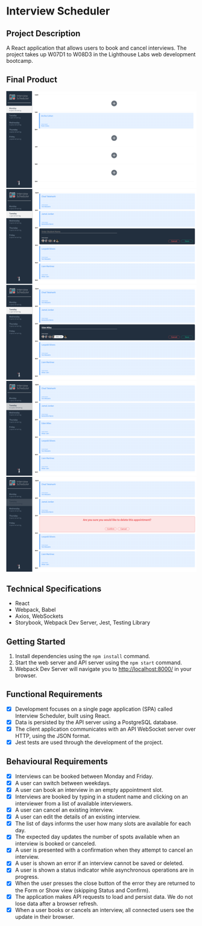 # Interview Scheduler

## Project Description
A React application that allows users to book and cancel interviews. The project takes up W07D1 to W08D3 in the Lighthouse Labs web development bootcamp.

## Final Product

!["show and empty mode"](https://github.com/GraceWXT/scheduler/blob/568543dd7f35d13aa2612cebced43ff82dabdc0d/docs/show-and-empty.png?raw=true)
!["create mode"](https://github.com/GraceWXT/scheduler/blob/568543dd7f35d13aa2612cebced43ff82dabdc0d/docs/create.png?raw=true)
!["edit mode"](https://github.com/GraceWXT/scheduler/blob/568543dd7f35d13aa2612cebced43ff82dabdc0d/docs/edit.png?raw=true)
!["spots remaining updated after save"](https://github.com/GraceWXT/scheduler/blob/568543dd7f35d13aa2612cebced43ff82dabdc0d/docs/spots-remaining.png?raw=true)
!["confirm before delete"](https://github.com/GraceWXT/scheduler/blob/568543dd7f35d13aa2612cebced43ff82dabdc0d/docs/confirm-delete.png?raw=true)

## Technical Specifications

- React
- Webpack, Babel
- Axios, WebSockets
- Storybook, Webpack Dev Server, Jest, Testing Library

## Getting Started

1. Install dependencies using the `npm install` command.
2. Start the web server and API server using the `npm start` command.
3. Webpack Dev Server will navigate you to <http://localhost:8000/> in your browser.

## Functional Requirements

- [x] Development focuses on a single page application (SPA) called Interview Scheduler, built using React.
- [x] Data is persisted by the API server using a PostgreSQL database.
- [x] The client application communicates with an API WebSocket server over HTTP, using the JSON format.
- [x] Jest tests are used through the development of the project.

## Behavioural Requirements

- [x] Interviews can be booked between Monday and Friday.
- [x] A user can switch between weekdays.
- [x] A user can book an interview in an empty appointment slot.
- [x] Interviews are booked by typing in a student name and clicking on an interviewer from a list of available interviewers.
- [x] A user can cancel an existing interview.
- [x] A user can edit the details of an existing interview.
- [x] The list of days informs the user how many slots are available for each day.
- [x] The expected day updates the number of spots available when an interview is booked or canceled.
- [x] A user is presented with a confirmation when they attempt to cancel an interview.
- [x] A user is shown an error if an interview cannot be saved or deleted.
- [x] A user is shown a status indicator while asynchronous operations are in progress.
- [x] When the user presses the close button of the error they are returned to the Form or Show view (skipping Status and Confirm).
- [x] The application makes API requests to load and persist data. We do not lose data after a browser refresh.
- [x] When a user books or cancels an interview, all connected users see the update in their browser.